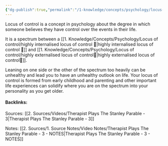 ```yaml
---
{"dg-publish":true,"permalink":"/1-knowledge/concepts/psychology/locus-of-control/locus-of-control/","tags":["psychology","#main-concept"],"created":"2025-07-10T20:43:53.696+10:00","updated":"2025-08-25T14:19:45.016+10:00"}
---
```


Locus of control is a concept in psychology about the degree in which someone believes they have control over the events in their life. 

It is a spectrum between a [[1. Knowledge/Concepts/Psychology/Locus of control/highly internalised locus of control 🌱\|highly internalised locus of control 🌱]] and [[1. Knowledge/Concepts/Psychology/Locus of control/highly externalised locus of control🌱\|highly externalised locus of control🌱]]. 

Leaning on one side or the other of the spectrum too heavily can be unhealthy and lead you to have an unhealthy outlook on life.
Your locus of control is formed from early childhood and parenting and other important life experiences can solidify where you are on the spectrum into your personality as you get older. 





#### Backlinks:
Sources: 
[[2. Sources/Videos/Therapist Plays The Stanley Parable - 3\|Therapist Plays The Stanley Parable - 3]]

Notes: [[2. Sources/1. Source Notes/Video Notes/Therapist Plays The Stanley Parable - 3 - NOTES\|Therapist Plays The Stanley Parable - 3 - NOTES]]